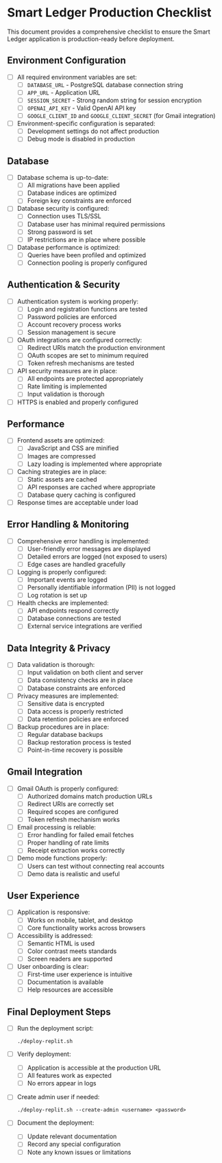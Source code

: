 # Smart Ledger Production Checklist

This document provides a comprehensive checklist to ensure the Smart Ledger application is production-ready before deployment.

## Environment Configuration

- [ ] All required environment variables are set:
  - [ ] `DATABASE_URL` - PostgreSQL database connection string
  - [ ] `APP_URL` - Application URL
  - [ ] `SESSION_SECRET` - Strong random string for session encryption
  - [ ] `OPENAI_API_KEY` - Valid OpenAI API key
  - [ ] `GOOGLE_CLIENT_ID` and `GOOGLE_CLIENT_SECRET` (for Gmail integration)

- [ ] Environment-specific configuration is separated:
  - [ ] Development settings do not affect production
  - [ ] Debug mode is disabled in production

## Database

- [ ] Database schema is up-to-date:
  - [ ] All migrations have been applied
  - [ ] Database indices are optimized
  - [ ] Foreign key constraints are enforced

- [ ] Database security is configured:
  - [ ] Connection uses TLS/SSL
  - [ ] Database user has minimal required permissions
  - [ ] Strong password is set
  - [ ] IP restrictions are in place where possible

- [ ] Database performance is optimized:
  - [ ] Queries have been profiled and optimized
  - [ ] Connection pooling is properly configured

## Authentication & Security

- [ ] Authentication system is working properly:
  - [ ] Login and registration functions are tested
  - [ ] Password policies are enforced
  - [ ] Account recovery process works
  - [ ] Session management is secure

- [ ] OAuth integrations are configured correctly:
  - [ ] Redirect URIs match the production environment
  - [ ] OAuth scopes are set to minimum required
  - [ ] Token refresh mechanisms are tested

- [ ] API security measures are in place:
  - [ ] All endpoints are protected appropriately
  - [ ] Rate limiting is implemented
  - [ ] Input validation is thorough

- [ ] HTTPS is enabled and properly configured

## Performance

- [ ] Frontend assets are optimized:
  - [ ] JavaScript and CSS are minified
  - [ ] Images are compressed
  - [ ] Lazy loading is implemented where appropriate

- [ ] Caching strategies are in place:
  - [ ] Static assets are cached
  - [ ] API responses are cached where appropriate
  - [ ] Database query caching is configured

- [ ] Response times are acceptable under load

## Error Handling & Monitoring

- [ ] Comprehensive error handling is implemented:
  - [ ] User-friendly error messages are displayed
  - [ ] Detailed errors are logged (not exposed to users)
  - [ ] Edge cases are handled gracefully

- [ ] Logging is properly configured:
  - [ ] Important events are logged
  - [ ] Personally identifiable information (PII) is not logged
  - [ ] Log rotation is set up

- [ ] Health checks are implemented:
  - [ ] API endpoints respond correctly
  - [ ] Database connections are tested
  - [ ] External service integrations are verified

## Data Integrity & Privacy

- [ ] Data validation is thorough:
  - [ ] Input validation on both client and server
  - [ ] Data consistency checks are in place
  - [ ] Database constraints are enforced

- [ ] Privacy measures are implemented:
  - [ ] Sensitive data is encrypted
  - [ ] Data access is properly restricted
  - [ ] Data retention policies are enforced

- [ ] Backup procedures are in place:
  - [ ] Regular database backups
  - [ ] Backup restoration process is tested
  - [ ] Point-in-time recovery is possible

## Gmail Integration

- [ ] Gmail OAuth is properly configured:
  - [ ] Authorized domains match production URLs
  - [ ] Redirect URIs are correctly set
  - [ ] Required scopes are configured
  - [ ] Token refresh mechanism works

- [ ] Email processing is reliable:
  - [ ] Error handling for failed email fetches
  - [ ] Proper handling of rate limits
  - [ ] Receipt extraction works correctly

- [ ] Demo mode functions properly:
  - [ ] Users can test without connecting real accounts
  - [ ] Demo data is realistic and useful

## User Experience

- [ ] Application is responsive:
  - [ ] Works on mobile, tablet, and desktop
  - [ ] Core functionality works across browsers

- [ ] Accessibility is addressed:
  - [ ] Semantic HTML is used
  - [ ] Color contrast meets standards
  - [ ] Screen readers are supported

- [ ] User onboarding is clear:
  - [ ] First-time user experience is intuitive
  - [ ] Documentation is available
  - [ ] Help resources are accessible

## Final Deployment Steps

- [ ] Run the deployment script:
  ```
  ./deploy-replit.sh
  ```

- [ ] Verify deployment:
  - [ ] Application is accessible at the production URL
  - [ ] All features work as expected
  - [ ] No errors appear in logs

- [ ] Create admin user if needed:
  ```
  ./deploy-replit.sh --create-admin <username> <password>
  ```

- [ ] Document the deployment:
  - [ ] Update relevant documentation
  - [ ] Record any special configuration
  - [ ] Note any known issues or limitations